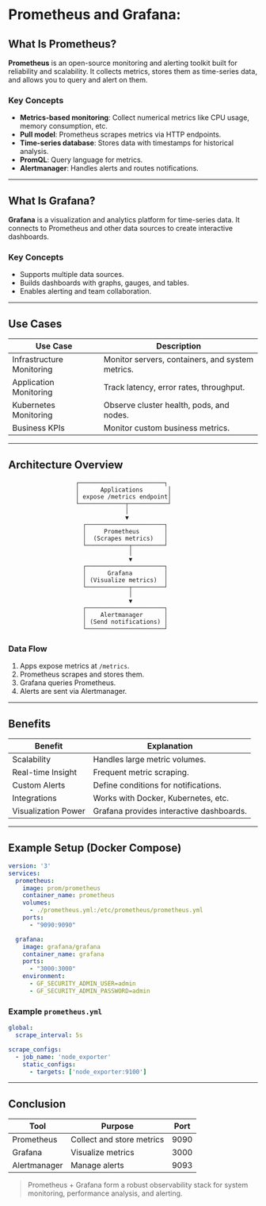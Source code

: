 # Prometheus and Grafana: 

##  What Is Prometheus?
**Prometheus** is an open-source monitoring and alerting toolkit built for reliability and scalability. It collects metrics, stores them as time-series data, and allows you to query and alert on them.

### Key Concepts
- **Metrics-based monitoring**: Collect numerical metrics like CPU usage, memory consumption, etc.
- **Pull model**: Prometheus scrapes metrics via HTTP endpoints.
- **Time-series database**: Stores data with timestamps for historical analysis.
- **PromQL**: Query language for metrics.
- **Alertmanager**: Handles alerts and routes notifications.

---

##  What Is Grafana?
**Grafana** is a visualization and analytics platform for time-series data. It connects to Prometheus and other data sources to create interactive dashboards.

### Key Concepts
- Supports multiple data sources.
- Builds dashboards with graphs, gauges, and tables.
- Enables alerting and team collaboration.

---

## Use Cases
| Use Case | Description |
|-----------|-------------|
| Infrastructure Monitoring | Monitor servers, containers, and system metrics. |
| Application Monitoring | Track latency, error rates, throughput. |
| Kubernetes Monitoring | Observe cluster health, pods, and nodes. |
| Business KPIs | Monitor custom business metrics. |

---

## Architecture Overview

```
                   ┌────────────────────────┐
                   │      Applications       │
                   │ expose /metrics endpoint│
                   └─────────────┬───────────┘
                                 │
                                 ▼
                     ┌──────────────────────┐
                     │     Prometheus       │
                     │  (Scrapes metrics)   │
                     └────────────┬─────────┘
                                  │
                                  ▼
                     ┌──────────────────────┐
                     │      Grafana         │
                     │ (Visualize metrics)  │
                     └────────────┬─────────┘
                                  │
                                  ▼
                     ┌──────────────────────┐
                     │    Alertmanager      │
                     │ (Send notifications) │
                     └──────────────────────┘
```

### Data Flow
1. Apps expose metrics at `/metrics`.
2. Prometheus scrapes and stores them.
3. Grafana queries Prometheus.
4. Alerts are sent via Alertmanager.

---

##  Benefits
| Benefit | Explanation |
|----------|-------------|
| Scalability | Handles large metric volumes. |
| Real-time Insight | Frequent metric scraping. |
| Custom Alerts | Define conditions for notifications. |
| Integrations | Works with Docker, Kubernetes, etc. |
| Visualization Power | Grafana provides interactive dashboards. |

---

##  Example Setup (Docker Compose)

```yaml
version: '3'
services:
  prometheus:
    image: prom/prometheus
    container_name: prometheus
    volumes:
      - ./prometheus.yml:/etc/prometheus/prometheus.yml
    ports:
      - "9090:9090"

  grafana:
    image: grafana/grafana
    container_name: grafana
    ports:
      - "3000:3000"
    environment:
      - GF_SECURITY_ADMIN_USER=admin
      - GF_SECURITY_ADMIN_PASSWORD=admin
```

### Example `prometheus.yml`
```yaml
global:
  scrape_interval: 5s

scrape_configs:
  - job_name: 'node_exporter'
    static_configs:
      - targets: ['node_exporter:9100']
```

---

##  Conclusion
| Tool | Purpose | Port |
|-------|----------|------|
| Prometheus | Collect and store metrics | 9090 |
| Grafana | Visualize metrics | 3000 |
| Alertmanager | Manage alerts | 9093 |

> Prometheus + Grafana form a robust observability stack for system monitoring, performance analysis, and alerting.
